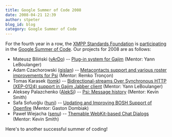 ```yaml
---
title: Google Summer of Code 2008
date: 2008-04-21 12:39
author: stpeter
blog_id: blog
category: Google Summer of Code
---
```


For the fourth year in a row, the [XMPP Standards Foundation](https://xmpp.org/xsf/) is [participating](http://code.google.com/soc/2008/xmpp/about.html) in the [Google Summer of Code](http://code.google.com/soc/2008/). Our projects for 2008 are as follows:

-   Mateusz Biliński ([vArDo](http://blog.bilinski.it/)) -- [Plug-in system for Gajim](http://code.google.com/soc/2008/xmpp/appinfo.html?csaid=4DBB14A9D1CA8C7C) (Mentor: Yann LeBoulanger)
-   Adam Czachorowski ([gislan](http://gislan.utumno.pl/)) -- [Metacontacts support and various roster improvements for Psi](http://code.google.com/soc/2008/xmpp/appinfo.html?csaid=CC0FB57C68942C8C) (Mentor: Remko Tronçon)
-   Tomas Karasek ([tomk](http://tomk-soc08.blogspot.com/)) -- [Bidirectional-streams Over Synchronous HTTP (XEP-0124) support in Gajim Jabber client](http://code.google.com/soc/2008/xmpp/appinfo.html?csaid=8808F80FD61017BF) (Mentor: Yann LeBoulanger)
-   Aleksey Palazchenko ([AlekSi](http://alek.silverstone.name/en/tags/soc)) -- [Psi: Message history](http://code.google.com/soc/2008/xmpp/appinfo.html?csaid=3B03DDE3FDEE3312) (Mentor: Kevin Smith)
-   Safa Sofuoğlu ([huni](http://gsoc.safasofuoglu.org/)) -- [Updating and Improving BOSH Support of Openfire](http://code.google.com/soc/2008/xmpp/appinfo.html?csaid=925383C386048A54) (Mentor: Gaston Dombiak)
-   Paweł Wiejacha ([senu](http://senu.rootnode.net/blog/index.php?/categories/1-gsoc)) -- [Themable WebKit-based Chat Dialogs](http://code.google.com/soc/2008/xmpp/appinfo.html?csaid=2E3332B677411001) (Mentor: Kevin Smith)

Here's to another successful summer of coding!
